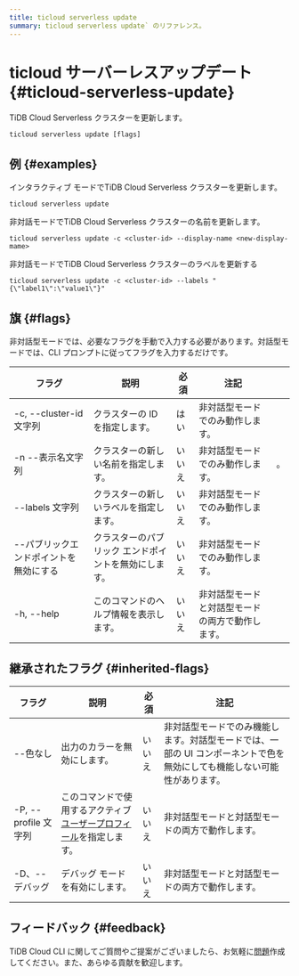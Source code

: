 ```yaml
---
title: ticloud serverless update
summary: ticloud serverless update` のリファレンス。
---
```


# ticloud サーバーレスアップデート {#ticloud-serverless-update}

TiDB Cloud Serverless クラスターを更新します。

```shell
ticloud serverless update [flags]
```

## 例 {#examples}

インタラクティブ モードでTiDB Cloud Serverless クラスターを更新します。

```shell
ticloud serverless update
```

非対話モードでTiDB Cloud Serverless クラスターの名前を更新します。

```shell
ticloud serverless update -c <cluster-id> --display-name <new-display-mame>
```

非対話モードでTiDB Cloud Serverless クラスターのラベルを更新する

```shell
ticloud serverless update -c <cluster-id> --labels "{\"label1\":\"value1\"}"
```

## 旗 {#flags}

非対話型モードでは、必要なフラグを手動で入力する必要があります。対話型モードでは、CLI プロンプトに従ってフラグを入力するだけです。

| フラグ                  | 説明                          | 必須  | 注記                       |   |
| -------------------- | --------------------------- | --- | ------------------------ | - |
| -c, --cluster-id 文字列 | クラスターの ID を指定します。           | はい  | 非対話型モードでのみ動作します。         |   |
| -n --表示名文字列          | クラスターの新しい名前を指定します。          | いいえ | 非対話型モードでのみ動作します。         | 。 |
| --labels 文字列         | クラスターの新しいラベルを指定します。         | いいえ | 非対話型モードでのみ動作します。         |   |
| --パブリックエンドポイントを無効にする | クラスターのパブリック エンドポイントを無効にします。 | いいえ | 非対話型モードでのみ動作します。         |   |
| -h, --help           | このコマンドのヘルプ情報を表示します。         | いいえ | 非対話型モードと対話型モードの両方で動作します。 |   |

## 継承されたフラグ {#inherited-flags}

| フラグ               | 説明                                                                             | 必須  | 注記                                                             |
| ----------------- | ------------------------------------------------------------------------------ | --- | -------------------------------------------------------------- |
| --色なし             | 出力のカラーを無効にします。                                                                 | いいえ | 非対話型モードでのみ機能します。対話型モードでは、一部の UI コンポーネントで色を無効にしても機能しない可能性があります。 |
| -P, --profile 文字列 | このコマンドで使用するアクティブ[ユーザープロフィール](/tidb-cloud/cli-reference.md#user-profile)を指定します。 | いいえ | 非対話型モードと対話型モードの両方で動作します。                                       |
| -D、--デバッグ         | デバッグ モードを有効にします。                                                               | いいえ | 非対話型モードと対話型モードの両方で動作します。                                       |

## フィードバック {#feedback}

TiDB Cloud CLI に関してご質問やご提案がございましたら、お気軽に[問題](https://github.com/tidbcloud/tidbcloud-cli/issues/new/choose)作成してください。また、あらゆる貢献を歓迎します。
